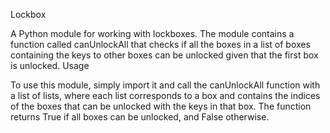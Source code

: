 Lockbox

A Python module for working with lockboxes. The module contains a function called canUnlockAll that checks if all the boxes in a list of boxes containing the keys to other boxes can be unlocked given that the first box is unlocked.
Usage

To use this module, simply import it and call the canUnlockAll function with a list of lists, where each list corresponds to a box and contains the indices of the boxes that can be unlocked with the keys in that box. The function returns True if all boxes can be unlocked, and False otherwise.
